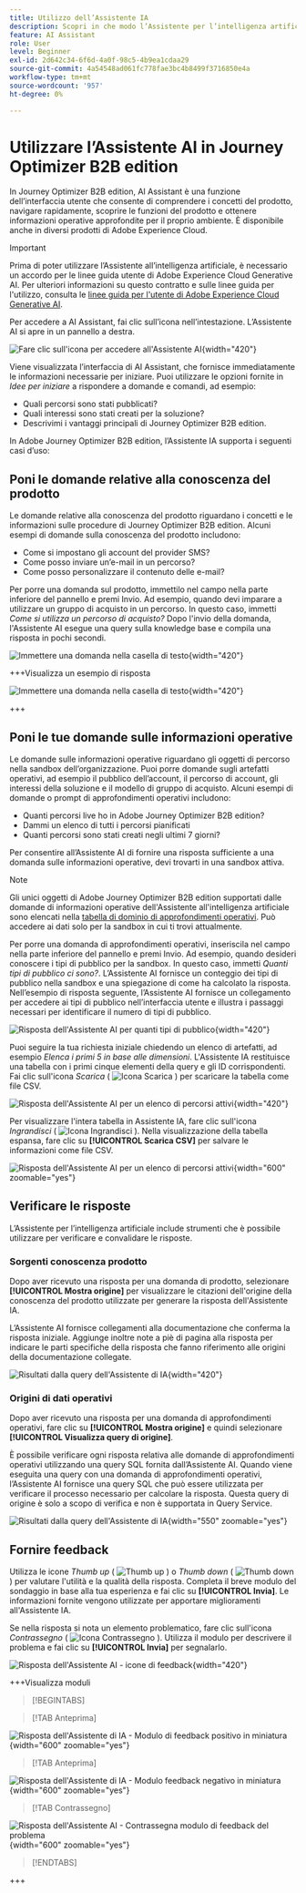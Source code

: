 ```yaml
---
title: Utilizzo dell’Assistente IA
description: Scopri in che modo l’Assistente per l’intelligenza artificiale può aiutarti a ottenere il massimo dalle funzionalità di Journey Optimizer B2B edition.
feature: AI Assistant
role: User
level: Beginner
exl-id: 2d642c34-6f6d-4a0f-98c5-4b9ea1cdaa29
source-git-commit: 4a54548ad061fc778fae3bc4b8499f3716850e4a
workflow-type: tm+mt
source-wordcount: '957'
ht-degree: 0%

---
```


# Utilizzare l’Assistente AI in Journey Optimizer B2B edition

In Journey Optimizer B2B edition, AI Assistant è una funzione dell’interfaccia utente che consente di comprendere i concetti del prodotto, navigare rapidamente, scoprire le funzioni del prodotto e ottenere informazioni operative approfondite per il proprio ambiente. È disponibile anche in diversi prodotti di Adobe Experience Cloud.

>[!IMPORTANT]
>
>Prima di poter utilizzare l’Assistente all’intelligenza artificiale, è necessario un accordo per le linee guida utente di Adobe Experience Cloud Generative AI. Per ulteriori informazioni su questo contratto e sulle linee guida per l&#39;utilizzo, consulta le [linee guida per l&#39;utente di Adobe Experience Cloud Generative AI](https://www.adobe.com/legal/licenses-terms/adobe-dx-gen-ai-user-guidelines.html).

Per accedere a AI Assistant, fai clic sull’icona nell’intestazione. L’Assistente AI si apre in un pannello a destra.

![Fare clic sull&#39;icona per accedere all&#39;Assistente AI](./assets/ai-assistant-icon-displayed.png){width="420"}

Viene visualizzata l’interfaccia di AI Assistant, che fornisce immediatamente le informazioni necessarie per iniziare. Puoi utilizzare le opzioni fornite in _Idee per iniziare_ a rispondere a domande e comandi, ad esempio:

* Quali percorsi sono stati pubblicati?
* Quali interessi sono stati creati per la soluzione?
* Descrivimi i vantaggi principali di Journey Optimizer B2B edition.

In Adobe Journey Optimizer B2B edition, l’Assistente IA supporta i seguenti casi d’uso:

## Poni le domande relative alla conoscenza del prodotto

Le domande relative alla conoscenza del prodotto riguardano i concetti e le informazioni sulle procedure di Journey Optimizer B2B edition. Alcuni esempi di domande sulla conoscenza del prodotto includono:

* Come si impostano gli account del provider SMS?
* Come posso inviare un’e-mail in un percorso?
* Come posso personalizzare il contenuto delle e-mail?

Per porre una domanda sul prodotto, immettilo nel campo nella parte inferiore del pannello e premi Invio. Ad esempio, quando devi imparare a utilizzare un gruppo di acquisto in un percorso. In questo caso, immetti _Come si utilizza un percorso di acquisto?_ Dopo l&#39;invio della domanda, l&#39;Assistente AI esegue una query sulla knowledge base e compila una risposta in pochi secondi.

![Immettere una domanda nella casella di testo](./assets/ai-assistant-ask-question.png){width="420"}

+++Visualizza un esempio di risposta

![Immettere una domanda nella casella di testo](./assets/ai-assistant-product-answer.png){width="420"}

+++

## Poni le tue domande sulle informazioni operative

Le domande sulle informazioni operative riguardano gli oggetti di percorso nella sandbox dell’organizzazione. Puoi porre domande sugli artefatti operativi, ad esempio il pubblico dell’account, il percorso di account, gli interessi della soluzione e il modello di gruppo di acquisto. Alcuni esempi di domande o prompt di approfondimenti operativi includono:

* Quanti percorsi live ho in Adobe Journey Optimizer B2B edition?
* Dammi un elenco di tutti i percorsi pianificati
* Quanti percorsi sono stati creati negli ultimi 7 giorni?

Per consentire all’Assistente AI di fornire una risposta sufficiente a una domanda sulle informazioni operative, devi trovarti in una sandbox attiva.

>[!NOTE]
>
>Gli unici oggetti di Adobe Journey Optimizer B2B edition supportati dalle domande di informazioni operative dell&#39;Assistente all&#39;intelligenza artificiale sono elencati nella [tabella di dominio di approfondimenti operativi](./ai-assistant-overview.md#operational-insights). Può accedere ai dati solo per la sandbox in cui ti trovi attualmente.

Per porre una domanda di approfondimenti operativi, inseriscila nel campo nella parte inferiore del pannello e premi Invio. Ad esempio, quando desideri conoscere i tipi di pubblico per la sandbox. In questo caso, immetti _Quanti tipi di pubblico ci sono?_.  L’Assistente AI fornisce un conteggio dei tipi di pubblico nella sandbox e una spiegazione di come ha calcolato la risposta. Nell’esempio di risposta seguente, l’Assistente AI fornisce un collegamento per accedere ai tipi di pubblico nell’interfaccia utente e illustra i passaggi necessari per identificare il numero di tipi di pubblico.

![Risposta dell&#39;Assistente AI per quanti tipi di pubblico](./assets/ai-assistant-insights-answer.png){width="420"}

Puoi seguire la tua richiesta iniziale chiedendo un elenco di artefatti, ad esempio _Elenca i primi 5 in base alle dimensioni_. L&#39;Assistente IA restituisce una tabella con i primi cinque elementi della query e gli ID corrispondenti. Fai clic sull&#39;icona _Scarica_ ( ![Icona Scarica](../assets/do-not-localize/icon-download.svg) ) per scaricare la tabella come file CSV.

![Risposta dell&#39;Assistente AI per un elenco di percorsi attivi](./assets/ai-assistant-artifacts-query.png){width="420"}

Per visualizzare l&#39;intera tabella in Assistente IA, fare clic sull&#39;icona _Ingrandisci_ ( ![Icona Ingrandisci](../assets/do-not-localize/icon-maximize.svg) ). Nella visualizzazione della tabella espansa, fare clic su **[!UICONTROL Scarica CSV]** per salvare le informazioni come file CSV.

![Risposta dell&#39;Assistente AI per un elenco di percorsi attivi](./assets/ai-assistant-artifacts-maximize.png){width="600" zoomable="yes"}

## Verificare le risposte

L’Assistente per l’intelligenza artificiale include strumenti che è possibile utilizzare per verificare e convalidare le risposte.

### Sorgenti conoscenza prodotto

Dopo aver ricevuto una risposta per una domanda di prodotto, selezionare **[!UICONTROL Mostra origine]** per visualizzare le citazioni dell&#39;origine della conoscenza del prodotto utilizzate per generare la risposta dell&#39;Assistente IA.

L’Assistente AI fornisce collegamenti alla documentazione che conferma la risposta iniziale. Aggiunge inoltre note a piè di pagina alla risposta per indicare le parti specifiche della risposta che fanno riferimento alle origini della documentazione collegate.

![Risultati dalla query dell&#39;Assistente di IA](./assets/ai-assistant-product-answer-sources.png){width="420"}

### Origini di dati operativi

Dopo aver ricevuto una risposta per una domanda di approfondimenti operativi, fare clic su **[!UICONTROL Mostra origine]** e quindi selezionare **[!UICONTROL Visualizza query di origine]**.

È possibile verificare ogni risposta relativa alle domande di approfondimenti operativi utilizzando una query SQL fornita dall’Assistente AI. Quando viene eseguita una query con una domanda di approfondimenti operativi, l’Assistente AI fornisce una query SQL che può essere utilizzata per verificare il processo necessario per calcolare la risposta. Questa query di origine è solo a scopo di verifica e non è supportata in Query Service.

![Risultati dalla query dell&#39;Assistente di IA](./assets/ai-assistant-artifacts-query-source.png){width="550" zoomable="yes"}

## Fornire feedback

Utilizza le icone _Thumb up_ ( ![Thumb up](../assets/do-not-localize/icon-thumb-up.svg) ) o _Thumb down_ ( ![Thumb down](../assets/do-not-localize/icon-thumb-down.svg) ) per valutare l&#39;utilità e la qualità della risposta. Completa il breve modulo del sondaggio in base alla tua esperienza e fai clic su **[!UICONTROL Invia]**. Le informazioni fornite vengono utilizzate per apportare miglioramenti all&#39;Assistente IA.

Se nella risposta si nota un elemento problematico, fare clic sull&#39;icona _Contrassegno_ ( ![Icona Contrassegno](../assets/do-not-localize/icon-flag.svg) ). Utilizza il modulo per descrivere il problema e fai clic su **[!UICONTROL Invia]** per segnalarlo.

![Risposta dell&#39;Assistente AI - icone di feedback](./assets/ai-assistant-response-feedback-icons.png){width="420"}

+++Visualizza moduli

>[!BEGINTABS]

>[!TAB Anteprima]

![Risposta dell&#39;Assistente di IA - Modulo di feedback positivo in miniatura](./assets/ai-assistant-response-feedback-positive-form.png){width="600" zoomable="yes"}

>[!TAB Anteprima]

![Risposta dell&#39;Assistente di IA - Modulo feedback negativo in miniatura](./assets/ai-assistant-response-feedback-negative-form.png){width="600" zoomable="yes"}

>[!TAB Contrassegno]

![Risposta dell&#39;Assistente AI - Contrassegna modulo di feedback del problema](./assets/ai-assistant-response-feedback-flagged-form.png){width="600" zoomable="yes"}

>[!ENDTABS]

+++

